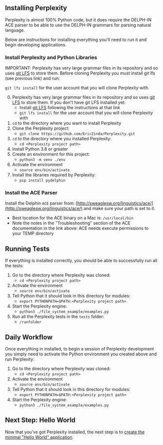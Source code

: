 ## Installing Perplexity
Perplexity is almost 100% Python code, but it does require the DELPH-IN ACE parser to be able to use the DELPH-IN grammars for parsing natural language. 

Below are instructions for installing everything you'll need to run it and begin developing applications.

### Install Perplexity and Python Libraries
IMPORTANT: Perplexity has very large grammar files in its repository and so uses [git LFS](https://git-lfs.com/) to store them. Before cloning Perplexity you must install git lfs (see previous link) and run:

`git lfs install` for the user account that you will clone Perplexity with. 

0. Perplexity has very large grammar files in its repository and so uses [git LFS](https://git-lfs.com/) to store them. If you don't have git LFS installed yet:
   - Install [git LFS](https://git-lfs.com/) following the instructions at that link
   - `git lfs install` for the user account that you will clone Perplexity with
1. `cd` to the directory where you want to install Perplexity
2. Clone the Perplexity project: 
   - `git clone https://github.com/EricZinda/Perplexity.git`
3. `cd` to the directory where you installed Perplexity: 
   - `cd <Perplexity project path>`
1. Install Python 3.8 or greater
2. Create an environment for this project: 
   - `python3 -m venv ./env`
3. Activate the environment
   - `source env/bin/activate`
2. Install the libraries required by Perplexity:
   - `pip install pydelphin`

### Install the ACE Parser

Install the Delphin `ACE` parser from: [http://sweaglesw.org/linguistics/ace/](http://sweaglesw.org/linguistics/ace/) and make sure your path is set to it. 
- Best location for the ACE binary on a Mac is: `/usr/local/bin`
- Note the notes in the "Troubleshooting" section of the ACE documentation in the link above: ACE needs execute permissions to your TEMP directory


## Running Tests
If everything is installed correctly, you should be able to successfully run all the tests:

1. Go to the directory where Perplexity was cloned:
   - `cd <Perplexity project path>`
2. Activate the environment
   - `source env/bin/activate`
3. Tell Python that it should look in this directory for modules:
   - `export PYTHONPATH=$PATH:<Perplexity project path>`
4. Start the Perplexity engine:
   - `python3 ./file_system_example/examples.py` 
5. Run all the Perplexity tests in the `tests` folder:
   - `/runfolder`

## Daily Workflow
Once everything in installed, to begin a session of Perplexity development you simply need to activate the Python environment you created above and run Perplexity:

1. Go to the directory where Perplexity was cloned:
   - `cd <Perplexity project path>`
2. Activate the environment
   - `source env/bin/activate`
3. Tell Python that it should look in this directory for modules:
   - `export PYTHONPATH=$PATH:<Perplexity project path>`
4. Start the Perplexity engine:
   - `python3 ./file_system_example/examples.py` 

## Next Step: Hello World
Now that you've got Perplexity installed, the next step is to [create the minimal "Hello World" application](pxHowTo14HelloWorld.md).